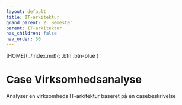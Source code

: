 ```yaml
---
layout: default
title: IT-arkitektur
grand_parent: 2. Semester
parent: IT-arkitektur
has_children: false
nav_order: 50
---
```


<span class="fs-1">
[HOME](../index.md){: .btn .btn-blue }
</span>

# Case Virksomhedsanalyse
Analyser en virksomheds IT-arkitektur baseret på en casebeskrivelse